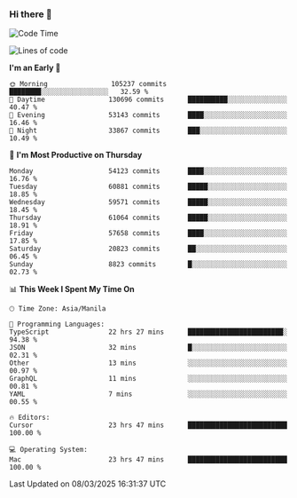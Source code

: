### Hi there 👋

<!--START_SECTION:waka-->
![Code Time](http://img.shields.io/badge/Code%20Time-5%2C923%20hrs%205%20mins-blue)

![Lines of code](https://img.shields.io/badge/From%20Hello%20World%20I%27ve%20Written-121.3%20million%20lines%20of%20code-blue)

**I'm an Early 🐤** 

```text
🌞 Morning                105237 commits      ████████░░░░░░░░░░░░░░░░░   32.59 % 
🌆 Daytime                130696 commits      ██████████░░░░░░░░░░░░░░░   40.47 % 
🌃 Evening                53143 commits       ████░░░░░░░░░░░░░░░░░░░░░   16.46 % 
🌙 Night                  33867 commits       ███░░░░░░░░░░░░░░░░░░░░░░   10.49 % 
```
📅 **I'm Most Productive on Thursday** 

```text
Monday                   54123 commits       ████░░░░░░░░░░░░░░░░░░░░░   16.76 % 
Tuesday                  60881 commits       █████░░░░░░░░░░░░░░░░░░░░   18.85 % 
Wednesday                59571 commits       █████░░░░░░░░░░░░░░░░░░░░   18.45 % 
Thursday                 61064 commits       █████░░░░░░░░░░░░░░░░░░░░   18.91 % 
Friday                   57658 commits       ████░░░░░░░░░░░░░░░░░░░░░   17.85 % 
Saturday                 20823 commits       ██░░░░░░░░░░░░░░░░░░░░░░░   06.45 % 
Sunday                   8823 commits        █░░░░░░░░░░░░░░░░░░░░░░░░   02.73 % 
```


📊 **This Week I Spent My Time On** 

```text
🕑︎ Time Zone: Asia/Manila

💬 Programming Languages: 
TypeScript               22 hrs 27 mins      ████████████████████████░   94.38 % 
JSON                     32 mins             █░░░░░░░░░░░░░░░░░░░░░░░░   02.31 % 
Other                    13 mins             ░░░░░░░░░░░░░░░░░░░░░░░░░   00.97 % 
GraphQL                  11 mins             ░░░░░░░░░░░░░░░░░░░░░░░░░   00.81 % 
YAML                     7 mins              ░░░░░░░░░░░░░░░░░░░░░░░░░   00.55 % 

🔥 Editors: 
Cursor                   23 hrs 47 mins      █████████████████████████   100.00 % 

💻 Operating System: 
Mac                      23 hrs 47 mins      █████████████████████████   100.00 % 
```


 Last Updated on 08/03/2025 16:31:37 UTC
<!--END_SECTION:waka-->


<!--
**rad182/rad182** is a ✨ _special_ ✨ repository because its `README.md` (this file) appears on your GitHub profile.

Here are some ideas to get you started:

- 🔭 I’m currently working on ...
- 🌱 I’m currently learning ...
- 👯 I’m looking to collaborate on ...
- 🤔 I’m looking for help with ...
- 💬 Ask me about ...
- 📫 How to reach me: ...
- 😄 Pronouns: ...
- ⚡ Fun fact: ...
-->
